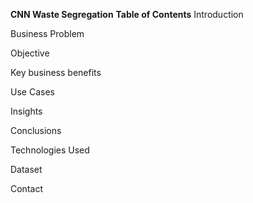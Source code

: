 ****CNN Waste Segregation****
**Table of Contents**
Introduction

Business Problem

Objective

Key business benefits

Use Cases

Insights

Conclusions

Technologies Used

Dataset

Contact
